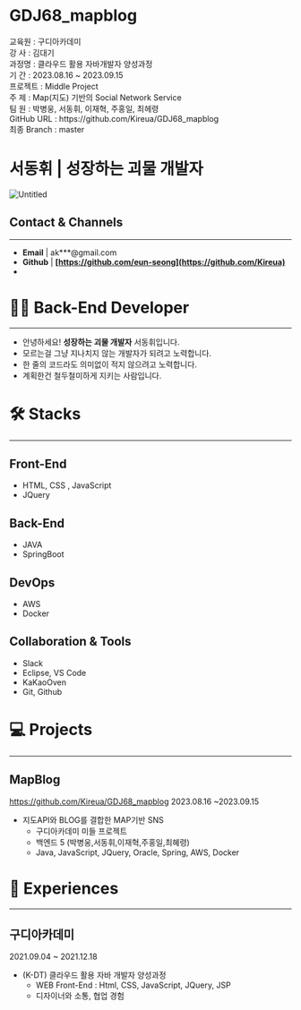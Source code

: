 # GDJ68_mapblog
<div>교육원   : 구디아카데미</div>
<div>강  사   : 김대기</div>
<div>과정명   : 클라우드 활용 자바개발자 양성과정</div>
<div>기  간   : 2023.08.16 ~ 2023.09.15</div>
<div>프로젝트 : Middle Project</div>
<div>주  제   : Map(지도) 기반의 Social Network Service</div>
<div>팀  원   : 박병웅, 서동휘, 이재혁, 주홍일, 최헤령 </div>
<div>GitHub URL  : https://github.com/Kireua/GDJ68_mapblog</div>
<div>최종 Branch : master</div>


# 서동휘 | 성장하는 괴물 개발자

![Untitled](%E1%84%89%E1%85%A5%E1%84%83%E1%85%A9%E1%86%BC%E1%84%92%E1%85%B1%20%E1%84%89%E1%85%A5%E1%86%BC%E1%84%8C%E1%85%A1%E1%86%BC%E1%84%92%E1%85%A1%E1%84%82%E1%85%B3%E1%86%AB%20%E1%84%80%E1%85%AC%E1%84%86%E1%85%AE%E1%86%AF%20%E1%84%80%E1%85%A2%E1%84%87%E1%85%A1%E1%86%AF%E1%84%8C%E1%85%A1%20ee12838bbcfe4f8bb3c5878e1c5a9cd0/Untitled.png)

## Contact & Channels

---

- **Email** | ak***@gmail.com
- **Github** | **[https://github.com/eun-seong](https://github.com/Kireua)**
- 

# 🙋🏻 Back-End Developer

---

- 안녕하세요! **성장하는 괴물 개발자** 서동휘입니다.
- 모르는걸 그냥 지나치지 않는 개발자가 되려고 노력합니다.
- 한 줄의 코드라도 의미없이 적지 않으려고 노력합니다.
- 계획한건 철두철미하게 지키는 사람입니다.

# 🛠  Stacks

---

## Front-End

- HTML, CSS , JavaScript
- JQuery

## **Back-End**

- JAVA
- SpringBoot

## DevOps

- AWS
- Docker

## Collaboration & Tools

- Slack
- Eclipse,  VS Code
- KaKaoOven
- Git, Github

# 💻  Projects

---

## MapBlog

https://github.com/Kireua/GDJ68_mapblog
2023.08.16 ~2023.09.15 

- 지도API와 BLOG를 결합한 MAP기반 SNS
    - 구디아카데미 미들 프로젝트
    - 백엔드 5 (박병웅,서동휘,이재혁,주홍일,최혜령)
    - Java, JavaScript, JQuery, Oracle, Spring, AWS, Docker

# 🎈  Experiences

---

## 구디아카데미

2021.09.04 ~ 2021.12.18

- (K-DT) 클라우드 활용 자바 개발자 양성과정
    - WEB Front-End : Html, CSS, JavaScript, JQuery, JSP
    - 디자이너와 소통, 협업 경험
